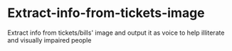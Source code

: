 # Extract-info-from-tickets-image
Extract info from tickets/bills' image and output it as voice to help illiterate and visually impaired people
